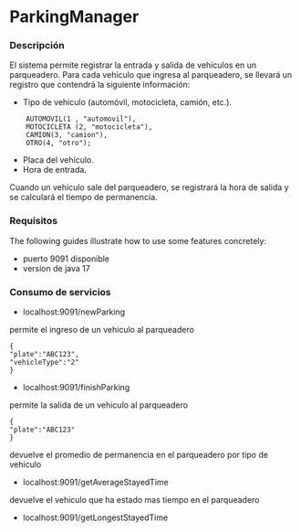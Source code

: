# ParkingManager

### Descripción


El sistema permite registrar la entrada y salida de vehículos en un parqueadero. Para
cada vehículo que ingresa al parqueadero, se llevará un registro que contendrá la siguiente
información:

* Tipo de vehículo (automóvil, motocicleta, camión, etc.).
```
    AUTOMOVIL(1 , "automovil"),
    MOTOCICLETA (2, "motocicleta"),
    CAMION(3, "camion"),
    OTRO(4, "otro");
```
* Placa del vehículo.
* Hora de entrada.

Cuando un vehículo sale del parqueadero, se registrará la hora de salida y se calculará el
tiempo de permanencia.

### Requisitos
The following guides illustrate how to use some features concretely:

* puerto 9091 disponible
* version de java 17

### Consumo de servicios

* localhost:9091/newParking

permite el ingreso de un vehiculo al parqueadero 
```
{
"plate":"ABC123",
"vehicleType":"2"
}
```
* localhost:9091/finishParking

permite la salida de un vehiculo al parqueadero
```
{
"plate":"ABC123"
}
```

devuelve el promedio de permanencia en el parqueadero por tipo de vehiculo

* localhost:9091/getAverageStayedTime

devuelve el vehiculo que ha estado mas tiempo en el parqueadero

* localhost:9091/getLongestStayedTime


